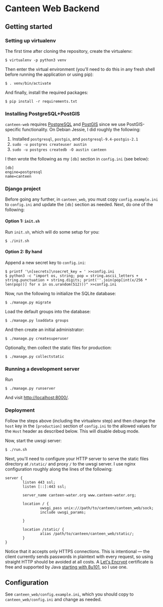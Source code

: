 Canteen Web Backend
===================

Getting started
---------------

### Setting up virtualenv

The first time after cloning the repository, create the virtualenv:

    $ virtualenv -p python3 venv

Then enter the virtual environment (you'll need to do this in any fresh
shell before running the application or using pip):

    $ . venv/bin/activate

And finally, install the required packages:

    $ pip install -r requirements.txt

### Installing PostgreSQL+PostGIS

`canteen-web` requires [PostgreSQL][3] and [PostGIS][4] since we use
PostGIS-specific functionality. On Debian Jessie, I did roughly the following:

 1. Installed `postgresql`, `postgis`, and `postgresql-9.4-postgis-2.1`
 2. `sudo -u postgres createuser austin`
 3. `sudo -u postgres createdb -O austin canteen`

I then wrote the following as my `[db]` section in `config.ini` (see below):

    [db]
    engine=postgresql
    name=canteen

### Django project

Before going any further, in `canteen_web`, you must copy `config.example.ini`
to `config.ini` and update the `[db]` section as needed. Next, do one of the
following:

#### Option 1: `init.sh`

Run `init.sh`, which will do some setup for you:

    $ ./init.sh

#### Option 2: By hand

Append a new secret key to `config.ini`:

    $ printf '\n[secrets]\nsecret_key = ' >>config.ini
    $ python3 -c "import os, string; pop = string.ascii_letters + string.punctuation + string.digits; print(''.join(pop[int(x/256 * len(pop))] for x in os.urandom(512)))" >>config.ini

Now, run the following to initialize the SQLite database:

    $ ./manage.py migrate

Load the default groups into the database:

    $ ./manage.py loaddata groups

And then create an initial administrator:

    $ ./manage.py createsuperuser

Optionally, then collect the static files for production:

    $ ./manage.py collectstatic

### Running a development server

Run

    $ ./manage.py runserver

And visit <http://localhost:8000/>.

### Deployment

Follow the steps above (including the virtualenv step) and then change
the `host` key in the `[production]` section of `config.ini` to the
allowed values for the `Host` header as described below. This will
disable debug mode.

Now, start the uwsgi server:

    $ ./run.sh

Next, you'll need to configure your HTTP server to serve the static
files directory at `/static/` and proxy `/` to the uwsgi server. I use
nginx configuration roughly along the lines of the following:

    server {
            listen 443 ssl;
            listen [::]:443 ssl;

            server_name canteen-water.org www.canteen-water.org;

            location / {
                    uwsgi_pass unix:///path/to/canteen/canteen_web/sock;
                    include uwsgi_params;

            }

            location /static/ {
                    alias /path/to/canteen/canteen_web/static/;
            }
    }

Notice that it accepts only HTTPS connections. This is intentional — the
client currently sends passwords in plaintext with every request, so
using straight HTTP should be avoided at all costs. A [Let's Encrypt][1]
certificate is free and supported by Java [starting with 8u101][2], so I
use one.

Configuration
-------------

See `canteen_web/config.example.ini`, which you should copy to
`canteen_web/config.ini` and change as needed.

[1]: https://letsencrypt.org/
[2]: http://stackoverflow.com/a/34111150/321301
[3]: https://www.postgresql.org/
[4]: http://postgis.net/
